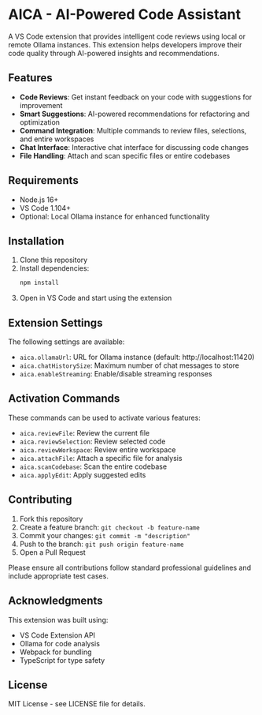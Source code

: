 # AICA - AI-Powered Code Assistant

A VS Code extension that provides intelligent code reviews using local or remote Ollama instances. This extension helps developers improve their code quality through AI-powered insights and recommendations.

## Features

- **Code Reviews**: Get instant feedback on your code with suggestions for improvement
- **Smart Suggestions**: AI-powered recommendations for refactoring and optimization
- **Command Integration**: Multiple commands to review files, selections, and entire workspaces
- **Chat Interface**: Interactive chat interface for discussing code changes
- **File Handling**: Attach and scan specific files or entire codebases

## Requirements

- Node.js 16+
- VS Code 1.104+
- Optional: Local Ollama instance for enhanced functionality

## Installation

1. Clone this repository
2. Install dependencies:
   ```bash
   npm install
   ```
3. Open in VS Code and start using the extension

## Extension Settings

The following settings are available:

- `aica.ollamaUrl`: URL for Ollama instance (default: http://localhost:11420)
- `aica.chatHistorySize`: Maximum number of chat messages to store
- `aica.enableStreaming`: Enable/disable streaming responses

## Activation Commands

These commands can be used to activate various features:

- `aica.reviewFile`: Review the current file
- `aica.reviewSelection`: Review selected code
- `aica.reviewWorkspace`: Review entire workspace
- `aica.attachFile`: Attach a specific file for analysis
- `aica.scanCodebase`: Scan the entire codebase
- `aica.applyEdit`: Apply suggested edits

## Contributing

1. Fork this repository
2. Create a feature branch: `git checkout -b feature-name`
3. Commit your changes: `git commit -m "description"`
4. Push to the branch: `git push origin feature-name`
5. Open a Pull Request

Please ensure all contributions follow standard professional guidelines and include appropriate test cases.

## Acknowledgments

This extension was built using:
- VS Code Extension API
- Ollama for code analysis
- Webpack for bundling
- TypeScript for type safety

## License

MIT License - see LICENSE file for details.